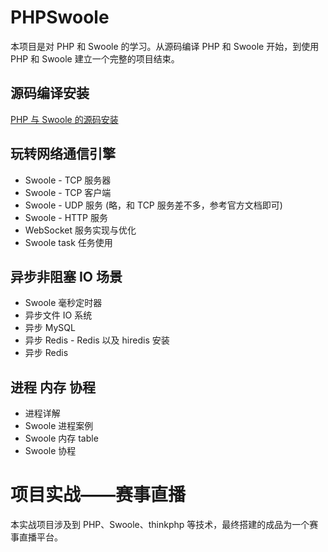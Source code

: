 # PHPSwoole

本项目是对 PHP 和 Swoole 的学习。从源码编译 PHP 和 Swoole 开始，到使用 PHP 和 Swoole 建立一个完整的项目结束。

## 源码编译安装
[PHP 与 Swoole 的源码安装](https://zhuanlan.zhihu.com/p/35758801)

## 玩转网络通信引擎
* Swoole - TCP 服务器
* Swoole - TCP 客户端
* Swoole - UDP 服务 (略，和 TCP 服务差不多，参考官方文档即可)
* Swoole - HTTP 服务
* WebSocket 服务实现与优化
* Swoole task 任务使用

## 异步非阻塞 IO 场景
* Swoole 毫秒定时器
* 异步文件 IO 系统
* 异步 MySQL
* 异步 Redis - Redis 以及 hiredis 安装
* 异步 Redis

## 进程 内存 协程
* 进程详解
* Swoole 进程案例
* Swoole 内存 table
* Swoole 协程

# 项目实战——赛事直播

本实战项目涉及到 PHP、Swoole、thinkphp 等技术，最终搭建的成品为一个赛事直播平台。
